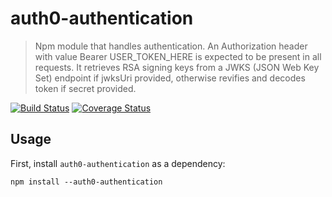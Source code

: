 # auth0-authentication

> Npm module that handles authentication. An Authorization header with value Bearer USER_TOKEN_HERE is expected to be present in all requests.
It retrieves RSA signing keys from a JWKS (JSON Web Key Set) endpoint if jwksUri provided, otherwise revifies and decodes token if
secret provided.


[![Build Status](https://travis-ci.org/eldimious/throw-http-errors.svg?branch=master)](https://travis-ci.org/eldimious/throw-http-errors) [![Coverage Status](https://coveralls.io/repos/github/eldimious/throw-http-errors/badge.svg?branch=master)](https://coveralls.io/github/eldimious/throw-http-errors?branch=master)

## Usage

First, install `auth0-authentication` as a dependency:

```shell
npm install --auth0-authentication
```

